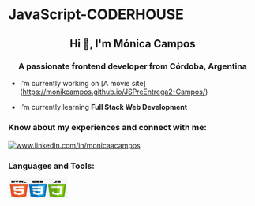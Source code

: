 # JavaScript-CODERHOUSE
<h2 align="center">Hi 👋, I'm Mónica Campos</h2>
<h3 align="center">A passionate frontend developer from Córdoba, Argentina</h3>

- I’m currently working on [A movie site] (https://monikcampos.github.io/JSPreEntrega2-Campos/)

- I’m currently learning **Full Stack Web Development**

<h3 align="left">Know about my experiences and connect with me:</h3>
<p align="left">
<a href="https://linkedin.com/in/www.linkedin.com/in/monicaacampos" target="blank"><img align="center" src="https://raw.githubusercontent.com/rahuldkjain/github-profile-readme-generator/master/src/images/icons/Social/linked-in-alt.svg" alt="www.linkedin.com/in/monicaacampos" height="25" width="35" /></a>
</p>

<h3 align="left">Languages and Tools:</h3>
<p align="left"><img src="./asset/img/html-css-js-icon.png" alt="html-css-js" width="120" height="40"/></p>